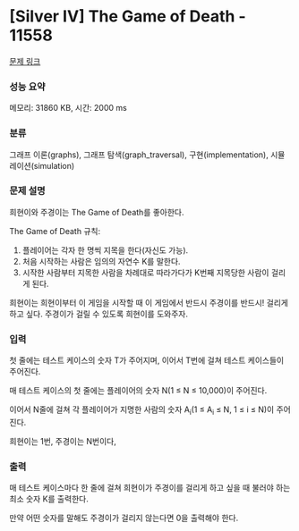 # [Silver IV] The Game of Death - 11558 

[문제 링크](https://www.acmicpc.net/problem/11558) 

### 성능 요약

메모리: 31860 KB, 시간: 2000 ms

### 분류

그래프 이론(graphs), 그래프 탐색(graph_traversal), 구현(implementation), 시뮬레이션(simulation)

### 문제 설명

<p>희현이와 주경이는 The Game of Death를 좋아한다.</p>

<p>The Game of Death 규칙:</p>

<ol>
	<li>플레이어는 각자 한 명씩 지목을 한다(자신도 가능).</li>
	<li>처음 시작하는 사람은 임의의 자연수 K를 말한다.</li>
	<li>시작한 사람부터 지목한 사람을 차례대로 따라가다가 K번째 지목당한 사람이 걸리게 된다.</li>
</ol>

<p>희현이는 희현이부터 이 게임을 시작할 때 이 게임에서 반드시 주경이를 반드시! 걸리게 하고 싶다. 주경이가 걸릴 수 있도록 희현이를 도와주자.</p>

### 입력 

 <p>첫 줄에는 테스트 케이스의 숫자 T가 주어지며, 이어서 T번에 걸쳐 테스트 케이스들이 주어진다.</p>

<p>매 테스트 케이스의 첫 줄에는 플레이어의 숫자 N(1 ≤ N ≤ 10,000)이 주어진다.</p>

<p>이어서 N줄에 걸쳐 각 플레이어가 지명한 사람의 숫자 A<sub>i</sub>(1 ≤ A<sub>i</sub> ≤ N, 1 ≤ i ≤ N)이 주어진다.</p>

<p>희현이는 1번, 주경이는 N번이다,</p>

### 출력 

 <p>매 테스트 케이스마다 한 줄에 걸쳐 희현이가 주경이를 걸리게 하고 싶을 때 불러야 하는 최소 숫자 K를 출력한다.</p>

<p>만약 어떤 숫자를 말해도 주경이가 걸리지 않는다면 0을 출력해야 한다.</p>

